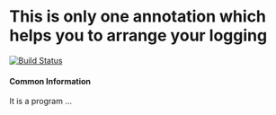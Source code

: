 # This is only one annotation which helps you to arrange your logging

[![Build Status](https://travis-ci.com/dimpon/loguno.svg?branch=master)](https://travis-ci.com/dimpon/loguno)


#### Common Information
It is a program ...
